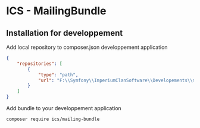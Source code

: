 # ICS - MailingBundle
## Installation for developpement
Add local repository to composer.json developpement application
```json
{
    "repositories": [
        {
            "type": "path",
            "url": "F:\\Symfony\\ImperiumClanSoftware\\Developements\\mailing-bundle\\mailing-bundle"
        }
    ]
}
```

Add bundle to your developpement application
```console
composer require ics/mailing-bundle
```

